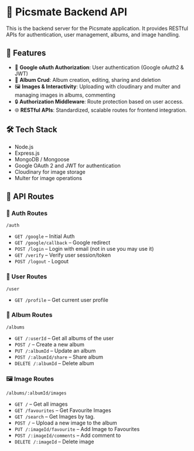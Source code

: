 # 📸 Picsmate Backend API

This is the backend server for the Picsmate application. It provides RESTful APIs for authentication, user management, albums, and image handling.

## 🚀 Features

- 🔐 **Google oAuth Authorization**: User authentication (Google oAuth2 & JWT)
- 📁 **Album Crud**: Album creation, editing, sharing and deletion
- 🖼️ **Images & Interactivity**: Uploading with cloudinary and multer and managing images in albums, commenting
- 🔒 **Authorization Middleware**: Route protection based on user access.
- 🌐 **RESTful APIs**: Standardized, scalable routes for frontend integration.

## 🛠️ Tech Stack

- Node.js
- Express.js
- MongoDB / Mongoose
- Google OAuth 2 and JWT for authentication
- Cloudinary for image storage
- Multer for image operations

## 📂 API Routes

### 🔑 Auth Routes

`/auth`

- `GET /google` – Initial Auth
- `GET /google/callback` – Google redirect
- `POST /login` – Login with email (not in use you may use it)
- `GET /verify` – Verify user session/token
- `POST /logout` - Logout

### 👤 User Routes

`/user`

- `GET /profile` – Get current user profile

### 📁 Album Routes

`/albums`

- `GET /:userId` – Get all albums of the user
- `POST /` – Create a new album
- `PUT /:albumId` – Update an album
- `POST /:albumId/share` – Share album
- `DELETE /:albumId` – Delete album

### 🖼️ Image Routes

`/albums/:albumId/images`

- `GET /` – Get all images
- `GET /favourites` – Get Favourite Images
- `GET /search` – Get Images by tag.
- `POST /` – Upload a new image to the album
- `PUT /:imageId/favourite` – Add Image to Favourites
- `POST /:imageId/comments` – Add comment to 
- `DELETE /:imageId` – Delete image
